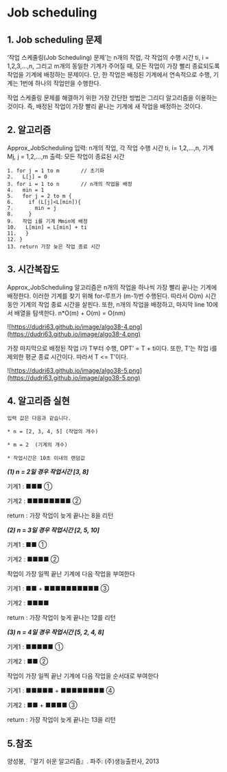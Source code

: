 # Job scheduling



## 1. Job scheduling 문제

‘작업 스케줄링(Job Scheduling) 문제’는 n개의 작업, 각 작업의 수행 시간 ti, i = 1,2,3,…,n, 그리고 m개의 동일한 기계가 주어질 때, 모든 작업이 가장 빨리 종료되도록 작업을 기계에 배정하는 문제이다. 단, 한 작업은 배정된 기계에서 연속적으로 수행, 기계는 1번에 하나의 작업만을 수행한다.

작업 스케줄링 문제를 해결하기 위한 가장 간단한 방법은 그리디 알고리즘을 이용하는 것이다.
즉, 배정된 작업이 가장 빨리 끝나는 기계에 새 작업을 배정하는 것이다.



## 2. 알고리즘

Approx_JobScheduling
입력: n개의 작업, 각 작업 수행 시간 ti, i= 1,2,…,n, 기계 Mj, j = 1,2,…,m
출력: 모든 작업이 종료된 시간

```
1. for j = 1 to m		// 초기화
2.   L[j] = 0
3. for i = 1 to n		// n개의 작업을 배정
4.   min = 1		
5.   for j = 2 to m {	
6.     if (L[j]<L[min]){
7.       min = j
8.     }
9.   작업 i를 기계 Mmin에 배정
10.   L[min] = L[min] + ti
11.   }
12. }
13. return 가장 늦은 작업 종료 시간
```



## 3. 시간복잡도

Approx_JobScheduling 알고리즘은 n개의 작업을 하나씩 가장 빨리 끝나는 기계에 배정한다.
이러한 기계를 찾기 위해 for-루프가 (m-1)번 수행된다.
따라서 O(m) 시간 동안 기계의 작업 종료 시간을 살핀다.
또한, n개의 작업을 배정하고, 마지막 line 10에서 배열을 탐색한다.
n*O(m) + O(m) = O(nm)

![https://dudri63.github.io/image/algo38-4.png](https://dudri63.github.io/image/algo38-4.png)

가장 마지막으로 배정된 작업 i가 T부터 수행, OPT’ = T + ti이다.
또한, T’는 작업 i를 제외한 평균 종료 시간이다.
따라서 T <= T’이다.

![https://dudri63.github.io/image/algo38-5.png](https://dudri63.github.io/image/algo38-5.png)



## 4. 알고리즘 실현
```
입력 값은 다음과 같습니다.

* n = [2, 3, 4, 5] (작업의 개수)

* m = 2  (기계의 개수)

* 작업시간은 10초 이내의 랜덤값
```

**_(1) n = 2일 경우 작업시간 [3, 8]_**

기계1 : ■■■      ① 

기계2 : ■■■■■■■■ ②

return : 가장 작업이 늦게 끝나는 8을 리턴




**_(2) n = 3일 경우 작업시간 [2, 5, 10]_**

기계1 : ■■     ①

기계2 : ■■■■   ②

작업이 가장 일찍 끝난 기계에 다음 작업을 부여한다

기계1 : ■■ + ■■■■■■■■■■ ③

기계2 : ■■■■

return : 가장 작업이 늦게 끝나는 12를 리턴




**_(3) n = 4일 경우 작업시간 [5, 2, 4, 8]_**

기계1 : ■■■■■     ①

기계2 : ■■        ②

작업이 가장 일찍 끝난 기계에 다음 작업을 순서대로 부여한다

기계1 : ■■■■■ + ■■■■■■■■  ④     

기계2 : ■■ + ■■■■         ③   

return : 가장 작업이 늦게 끝나는 13을 리턴







## 5.참조 

양성봉, 『알기 쉬운 알고리즘』. 파주: (주)생능출판사, 2013







        
        


